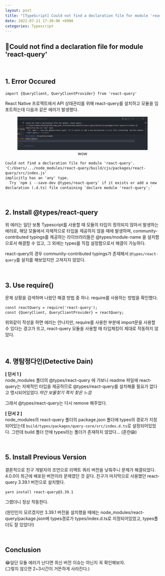 ```yaml
---
layout: post
title: "[TypeScript] Could not find a declaration file for module 'react-query'"
date: 2022-07-21 17:30:00 +0900
categories: Typescript
---
```


## 🚨Could not find a declaration file for module 'react-query'

<br/>

## 1. Error Occured

```
import {QueryClient, QueryClientProvider} from 'react-query'
```
React Native 프로젝트에서 API 상태관리를 위해 react-query를 설치하고 모듈을 임포트하는데 다음과 같은 에러가 발생했다.


<figure>
  <img width=500 src='/assets/img/react-query-2.png' alt='action'>
  <figcaption style="text-align: center;">wow</figcaption>
</figure>

```
Could not find a declaration file for module 'react-query'.
'C:/Users/.../node_modules/react-query/build/cjs/packages/react-query/src/index.js'
implicitly has an 'any' type.
  Try `npm i --save-dev @types/react-query` if it exists or add a new declaration (.d.ts) file containing `declare module 'react-query';`
```

<br/>

## 2. Install @types/react-query 

위 에러는 일단 보통 Typescript를 사용할 때 모듈의 타입이 정의되지 않아서 발생하는 에러로, 해당 모듈에서 자체적으로 타입을 제공하지 않을 때에 발생하며, community-contributed typings를 제공하는 라이브러리들은 @types/module-name 을 설치함으로서 해결할 수 있고, 그 외에는 types를 직접 설정함으로서 해결이 가능하다.

react-query의 경우 community-contributed typings가 존재해서 `@types/react-query`를 설치를 해보았지만 고쳐지지 않았다.

<br/>

## 3. Use require()

문제 상황을 검색하며 나왔던 해결 방법 중 하나. require를 사용하는 방법을 확인했다.

```
const reactQuery = require('react-query');
const {QueryClient, QueryClientProvider} = reactQuery;
```

위와같이 작성을 하면 에러는 안나지만, require를 사용한 부분에 import문을 사용할 수 있다는 경고가 뜨고,
react-query 모듈을 사용할 때 타입체킹이 제대로 작동하지 않았다.

<br/>

## 4. 명탐정다인(Detective Dain)

**[ 단서 1 ]**  
node_modules 폴더의 @types/react-query 에 가보니 readme 파일에 react-query는 자체적인 타입을 제공하므로 @types/react-query를 설치해줄 필요가 없다고 명시되어있었다._약간 보물찾기 쪽지 찾은 느낌_

그래서 @types/react-query는 다시 remove 해주었다.

**[ 단서 2 ]**  
node_modules의 react-query 폴더의 package.json 폴더에 types의 경로가 지정되어있는데 `build/types/packages/query-core/src/index.d.ts`로 설정되어있었다. 그런데 build 폴더 안에 types라는 폴더가 존재하지 않았다... (혼란😱)

<br/>

## 5. Install Previous Version

결론적으로 친구 개발자의 조언으로 리액트 쿼리 버전을 낮춰주니 문제가 해결되었다. 4.0.0이 최근에 배포된 버전이라 문제였던 것 같다. 친구가 마지막으로 사용했던 react-query 3.39.1 버전으로 설치했다.

```
yarn install react-query@3.39.1
```

그랬더니 정상 작동한다.

(원인인지 모르겠지만 3.39.1 버전을 설치했을 때에는 node_modules/react-query/package.json에 types경로가 types/index.d.ts로 지정되어있었고, types폴더도 잘 있었다!)

<br/>

## Conclusion

😂일단 모듈 에러가 난다면 최신 버전 이슈는 아닌지 꼭 확인해보자.  
(그렇지 않으면 2~3시간이 거뜬하게 사라진다.)
